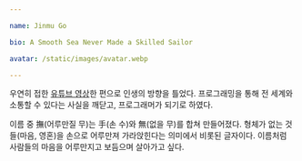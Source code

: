 ```yaml
---

name: Jinmu Go

bio: A Smooth Sea Never Made a Skilled Sailor

avatar: /static/images/avatar.webp

---
```

우연히 접한 [유튜브 영상](https://youtu.be/cpEeqACsF_Q?si=PWDXGamHLR4c5yfD)한 편으로 인생의 방향을 틀었다. 
프로그래밍을 통해 전 세계와 소통할 수 있다는 사실을 깨닫고, 프로그래머가 되기로 하였다. 

이름 중 撫(어루만질 무)는 手(손 수)와 無(없을 무)를 합쳐 만들어졌다. 
형체가 없는 것들(마음, 영혼)을 손으로 어루만져 가라앉힌다는 의미에서 비롯된 글자이다. 
이름처럼 사람들의 마음을 어루만지고 보듬으며 살아가고 싶다. 